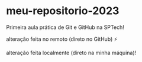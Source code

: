 # meu-repositorio-2023
Primeira aula prática de Git e GitHub na SPTech! 


alteração feita no remoto (direto no GitHub) ⚡

alteração feita localmente (direto na minha máquina)!